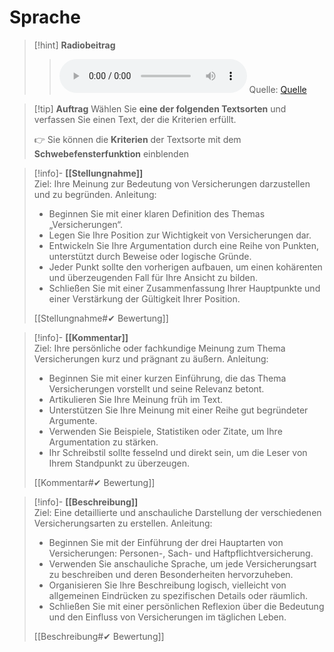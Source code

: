 # Sprache

>[!hint] **Radiobeitrag**
>><audio controls><source src="{audiolink}"></audio>
>>Quelle: [Quelle]({url})

>[!tip] **Auftrag**
>Wählen Sie **eine der folgenden Textsorten** und verfassen Sie einen Text, der die Kriterien erfüllt.
>
>👉 Sie können die **Kriterien** der Textsorte mit dem **Schwebefensterfunktion** einblenden

>[!info]- **[[Stellungnahme]]**  
>Ziel: Ihre Meinung zur Bedeutung von Versicherungen darzustellen und zu begründen.
>Anleitung: 
> - Beginnen Sie mit einer klaren Definition des Themas „Versicherungen“.
> - Legen Sie Ihre Position zur Wichtigkeit von Versicherungen dar.
> - Entwickeln Sie Ihre Argumentation durch eine Reihe von Punkten, unterstützt durch Beweise oder logische Gründe.
> - Jeder Punkt sollte den vorherigen aufbauen, um einen kohärenten und überzeugenden Fall für Ihre Ansicht zu bilden.
> - Schließen Sie mit einer Zusammenfassung Ihrer Hauptpunkte und einer Verstärkung der Gültigkeit Ihrer Position.
>
>[[Stellungnahme#✔ Bewertung]]

>[!info]- **[[Kommentar]]**  
>Ziel: Ihre persönliche oder fachkundige Meinung zum Thema Versicherungen kurz und prägnant zu äußern.
>Anleitung: 
> - Beginnen Sie mit einer kurzen Einführung, die das Thema Versicherungen vorstellt und seine Relevanz betont.
> - Artikulieren Sie Ihre Meinung früh im Text.
> - Unterstützen Sie Ihre Meinung mit einer Reihe gut begründeter Argumente.
> - Verwenden Sie Beispiele, Statistiken oder Zitate, um Ihre Argumentation zu stärken.
> - Ihr Schreibstil sollte fesselnd und direkt sein, um die Leser von Ihrem Standpunkt zu überzeugen.
>
>[[Kommentar#✔ Bewertung]]

>[!info]- **[[Beschreibung]]**  
>Ziel: Eine detaillierte und anschauliche Darstellung der verschiedenen Versicherungsarten zu erstellen.
>Anleitung: 
> - Beginnen Sie mit der Einführung der drei Hauptarten von Versicherungen: Personen-, Sach- und Haftpflichtversicherung.
> - Verwenden Sie anschauliche Sprache, um jede Versicherungsart zu beschreiben und deren Besonderheiten hervorzuheben.
> - Organisieren Sie Ihre Beschreibung logisch, vielleicht von allgemeinen Eindrücken zu spezifischen Details oder räumlich.
> - Schließen Sie mit einer persönlichen Reflexion über die Bedeutung und den Einfluss von Versicherungen im täglichen Leben.
>
>[[Beschreibung#✔ Bewertung]]

